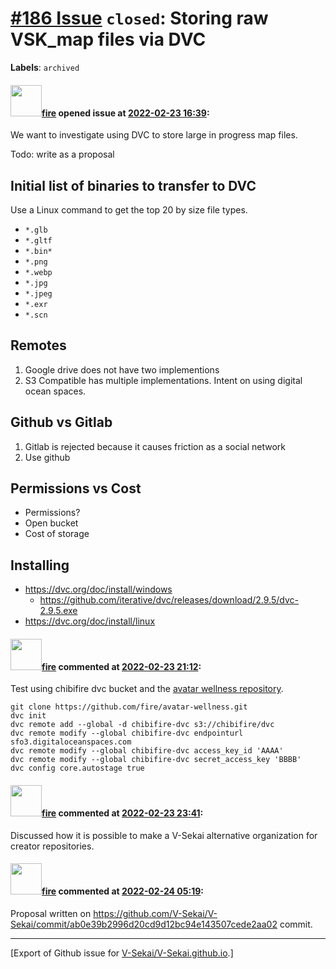 # [\#186 Issue](https://github.com/V-Sekai/V-Sekai.github.io/issues/186) `closed`: Storing raw VSK_map files via DVC
**Labels**: `archived`


#### <img src="https://avatars.githubusercontent.com/u/32321?u=c2e06a3d2b49a467aa907e54aa259516440267cc&v=4" width="50">[fire](https://github.com/fire) opened issue at [2022-02-23 16:39](https://github.com/V-Sekai/V-Sekai.github.io/issues/186):

We want to investigate using DVC to store large in progress map files.

Todo: write as a proposal

## Initial list of binaries to transfer to DVC

Use a Linux command to get the top 20 by size file types.

* `*.glb`
* `*.gltf`
* `*.bin*`
* `*.png`
* `*.webp`
* `*.jpg`
* `*.jpeg`
* `*.exr`
* `*.scn`

## Remotes

1. Google drive does not have two implementions
2. S3 Compatible has multiple implementations. Intent on using digital ocean spaces.

## Github vs Gitlab

1. Gitlab is rejected because it causes friction as a social network
2. Use github

## Permissions vs Cost

* Permissions?
* Open bucket
* Cost of storage

## Installing

* https://dvc.org/doc/install/windows
  * https://github.com/iterative/dvc/releases/download/2.9.5/dvc-2.9.5.exe 
* https://dvc.org/doc/install/linux

#### <img src="https://avatars.githubusercontent.com/u/32321?u=c2e06a3d2b49a467aa907e54aa259516440267cc&v=4" width="50">[fire](https://github.com/fire) commented at [2022-02-23 21:12](https://github.com/V-Sekai/V-Sekai.github.io/issues/186#issuecomment-1049220614):

Test using chibifire dvc bucket and the [avatar wellness repository](https://github.com/fire/avatar-wellness.git).

```
git clone https://github.com/fire/avatar-wellness.git
dvc init
dvc remote add --global -d chibifire-dvc s3://chibifire/dvc 
dvc remote modify --global chibifire-dvc endpointurl sfo3.digitaloceanspaces.com
dvc remote modify --global chibifire-dvc access_key_id 'AAAA'
dvc remote modify --global chibifire-dvc secret_access_key 'BBBB'
dvc config core.autostage true
```

#### <img src="https://avatars.githubusercontent.com/u/32321?u=c2e06a3d2b49a467aa907e54aa259516440267cc&v=4" width="50">[fire](https://github.com/fire) commented at [2022-02-23 23:41](https://github.com/V-Sekai/V-Sekai.github.io/issues/186#issuecomment-1049336441):

Discussed how it is possible to make a V-Sekai alternative organization for creator repositories.

#### <img src="https://avatars.githubusercontent.com/u/32321?u=c2e06a3d2b49a467aa907e54aa259516440267cc&v=4" width="50">[fire](https://github.com/fire) commented at [2022-02-24 05:19](https://github.com/V-Sekai/V-Sekai.github.io/issues/186#issuecomment-1049504353):

Proposal written on https://github.com/V-Sekai/V-Sekai/commit/ab0e39b2996d20cd9d12bc94e143507cede2aa02 commit.


-------------------------------------------------------------------------------



[Export of Github issue for [V-Sekai/V-Sekai.github.io](https://github.com/V-Sekai/V-Sekai.github.io).]
